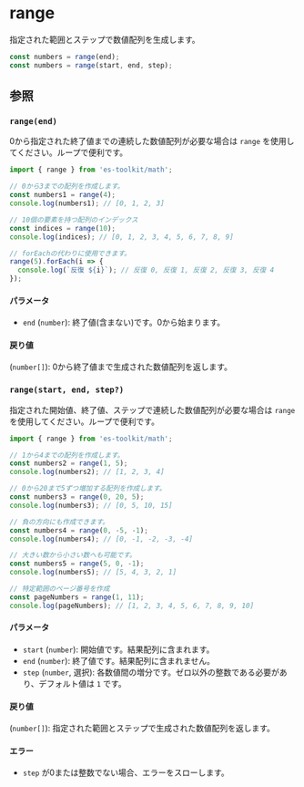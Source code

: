 # range

指定された範囲とステップで数値配列を生成します。

```typescript
const numbers = range(end);
const numbers = range(start, end, step);
```

## 参照

### `range(end)`

0から指定された終了値までの連続した数値配列が必要な場合は `range` を使用してください。ループで便利です。

```typescript
import { range } from 'es-toolkit/math';

// 0から3までの配列を作成します。
const numbers1 = range(4);
console.log(numbers1); // [0, 1, 2, 3]

// 10個の要素を持つ配列のインデックス
const indices = range(10);
console.log(indices); // [0, 1, 2, 3, 4, 5, 6, 7, 8, 9]

// forEachの代わりに使用できます。
range(5).forEach(i => {
  console.log(`反復 ${i}`); // 反復 0, 反復 1, 反復 2, 反復 3, 反復 4
});
```

#### パラメータ

- `end` (`number`): 終了値(含まない)です。0から始まります。

#### 戻り値

(`number[]`): 0から終了値まで生成された数値配列を返します。

### `range(start, end, step?)`

指定された開始値、終了値、ステップで連続した数値配列が必要な場合は `range` を使用してください。ループで便利です。

```typescript
import { range } from 'es-toolkit/math';

// 1から4までの配列を作成します。
const numbers2 = range(1, 5);
console.log(numbers2); // [1, 2, 3, 4]

// 0から20まで5ずつ増加する配列を作成します。
const numbers3 = range(0, 20, 5);
console.log(numbers3); // [0, 5, 10, 15]

// 負の方向にも作成できます。
const numbers4 = range(0, -5, -1);
console.log(numbers4); // [0, -1, -2, -3, -4]

// 大きい数から小さい数へも可能です。
const numbers5 = range(5, 0, -1);
console.log(numbers5); // [5, 4, 3, 2, 1]

// 特定範囲のページ番号を作成
const pageNumbers = range(1, 11);
console.log(pageNumbers); // [1, 2, 3, 4, 5, 6, 7, 8, 9, 10]
```

#### パラメータ

- `start` (`number`): 開始値です。結果配列に含まれます。
- `end` (`number`): 終了値です。結果配列に含まれません。
- `step` (`number`, 選択): 各数値間の増分です。ゼロ以外の整数である必要があり、デフォルト値は `1` です。

#### 戻り値

(`number[]`): 指定された範囲とステップで生成された数値配列を返します。

#### エラー

- `step` が0または整数でない場合、エラーをスローします。
